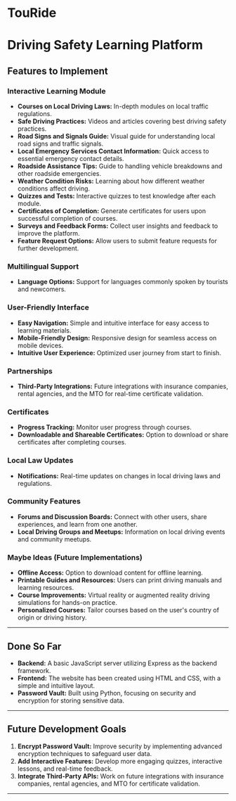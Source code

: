 # TouRide
# Driving Safety Learning Platform

## Features to Implement

### Interactive Learning Module
- **Courses on Local Driving Laws:** In-depth modules on local traffic regulations.
- **Safe Driving Practices:** Videos and articles covering best driving safety practices.
- **Road Signs and Signals Guide:** Visual guide for understanding local road signs and traffic signals.
- **Local Emergency Services Contact Information:** Quick access to essential emergency contact details.
- **Roadside Assistance Tips:** Guide to handling vehicle breakdowns and other roadside emergencies.
- **Weather Condition Risks:** Learning about how different weather conditions affect driving.
- **Quizzes and Tests:** Interactive quizzes to test knowledge after each module.
- **Certificates of Completion:** Generate certificates for users upon successful completion of courses.
- **Surveys and Feedback Forms:** Collect user insights and feedback to improve the platform.
- **Feature Request Options:** Allow users to submit feature requests for further development.

### Multilingual Support
- **Language Options:** Support for languages commonly spoken by tourists and newcomers.

### User-Friendly Interface
- **Easy Navigation:** Simple and intuitive interface for easy access to learning materials.
- **Mobile-Friendly Design:** Responsive design for seamless access on mobile devices.
- **Intuitive User Experience:** Optimized user journey from start to finish.

### Partnerships
- **Third-Party Integrations:** Future integrations with insurance companies, rental agencies, and the MTO for real-time certificate validation.

### Certificates
- **Progress Tracking:** Monitor user progress through courses.
- **Downloadable and Shareable Certificates:** Option to download or share certificates after completing courses.

### Local Law Updates
- **Notifications:** Real-time updates on changes in local driving laws and regulations.

### Community Features
- **Forums and Discussion Boards:** Connect with other users, share experiences, and learn from one another.
- **Local Driving Groups and Meetups:** Information on local driving events and community meetups.

### Maybe Ideas (Future Implementations)
- **Offline Access:** Option to download content for offline learning.
- **Printable Guides and Resources:** Users can print driving manuals and learning resources.
- **Course Improvements:** Virtual reality or augmented reality driving simulations for hands-on practice.
- **Personalized Courses:** Tailor courses based on the user's country of origin or driving history.

---

## Done So Far

- **Backend:** A basic JavaScript server utilizing Express as the backend framework.
- **Frontend:** The website has been created using HTML and CSS, with a simple and intuitive layout.
- **Password Vault:** Built using Python, focusing on security and encryption for storing sensitive data.

---

## Future Development Goals
1. **Encrypt Password Vault:** Improve security by implementing advanced encryption techniques to safeguard user data.
2. **Add Interactive Features:** Develop more engaging quizzes, interactive lessons, and real-time feedback.
3. **Integrate Third-Party APIs:** Work on future integrations with insurance companies, rental agencies, and MTO for certificate validation.

---


